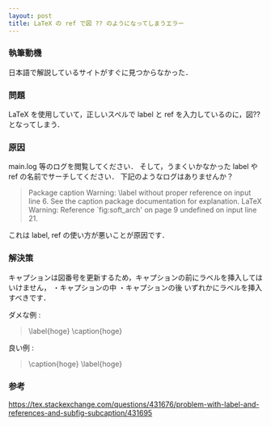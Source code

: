 ```yaml
---
layout: post
title: LaTeX の ref で図 ?? のようになってしまうエラー
---
```

### 執筆動機
日本語で解説しているサイトがすぐに見つからなかった．

### 問題
LaTeX を使用していて，正しいスペルで label と ref を入力しているのに，図?? となってしまう．

### 原因
main.log 等のログを閲覧してください．
そして，うまくいかなかった label や ref の名前でサーチしてください．
下記のようなログはありませんか？
>Package caption Warning: \label without proper reference on input line 6.
See the caption package documentation for explanation.
LaTeX Warning: Reference `fig:soft_arch' on page 9 undefined on input line 21.

これは label, ref の使い方が悪いことが原因です．

### 解決策
キャプションは図番号を更新するため，キャプションの前にラベルを挿入してはいけません，
・キャプションの中
・キャプションの後
いずれかにラベルを挿入すべきです．

ダメな例 :
>\label{hoge}
\caption{hoge}

良い例 :
>\caption{hoge}
\label{hoge}

### 参考
https://tex.stackexchange.com/questions/431676/problem-with-label-and-references-and-subfig-subcaption/431695

